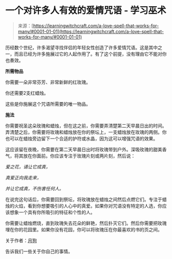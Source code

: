 <!--yml

分类: 未分类

日期：2024-06-12 18:16:30

-->

# 一个对许多人有效的爱情咒语 - 学习巫术

> 来源：[https://learningwitchcraft.com/a-love-spell-that-works-for-many/#0001-01-01](https://learningwitchcraft.com/a-love-spell-that-works-for-many/#0001-01-01)

历经数个世纪，许多渴望寻找伴侣的年轻女性创造了许多爱情咒语。这是其中之一，而且已经为许多施展过它的人起作用了。有了这个前提，没有理由它不能对你也奏效。

**所需物品**

你需要一朵非常芬芳、非常新鲜的红玫瑰。

你还需要2支红蜡烛。

这些是你施展这个咒语所需要的唯一物品。

**施法**

你需要祝圣这朵玫瑰和蜡烛，但在这之前，你需要弄清楚第二天早晨日出的时间。弄清楚之后，你需要将玫瑰和蜡烛放在你的祭坛上，一支蜡烛放在玫瑰的两侧。你也可以在蜡烛旁边留下一个合适的护符或水晶，因为这可以增强咒语的效果。

这应该留在夜晚，你需要在第二天早晨日出时将玫瑰带到户外。深吸玫瑰的甜美香气，将其放在你面前。你应该专注于玫瑰片刻或两片刻，然后说：

*爱之花，请让它成真，*

*真爱正向我走来，*

*并让它成真，不伤害任何人。*

在说完这句话后，你需要回到祭坛，将玫瑰放在蜡烛之间然后点燃它们。专注于蜡烛的火焰，看到你想要吸引的人心中的真爱。如果你对咒语没有特定的人选，你应该想象一个具有你所吸引的特征和个性的人。

你需要让蜡烛燃烧，直到玫瑰失去花朵的鲜艳，然后扑灭它们。然后你需要把玫瑰埋在你的花园里。如果你没有花园，你可以将玫瑰压在你最喜欢的书的页之间。

关于作者：[月狗](https://learningwitchcraft.com/profile/?tthayer/)

告诉我们一些关于你自己的事情。
